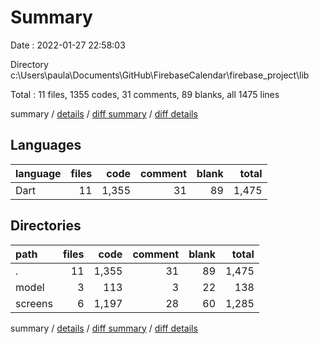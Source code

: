 # Summary

Date : 2022-01-27 22:58:03

Directory c:\Users\paula\Documents\GitHub\FirebaseCalendar\firebase_project\lib

Total : 11 files,  1355 codes, 31 comments, 89 blanks, all 1475 lines

summary / [details](details.md) / [diff summary](diff.md) / [diff details](diff-details.md)

## Languages
| language | files | code | comment | blank | total |
| :--- | ---: | ---: | ---: | ---: | ---: |
| Dart | 11 | 1,355 | 31 | 89 | 1,475 |

## Directories
| path | files | code | comment | blank | total |
| :--- | ---: | ---: | ---: | ---: | ---: |
| . | 11 | 1,355 | 31 | 89 | 1,475 |
| model | 3 | 113 | 3 | 22 | 138 |
| screens | 6 | 1,197 | 28 | 60 | 1,285 |

summary / [details](details.md) / [diff summary](diff.md) / [diff details](diff-details.md)